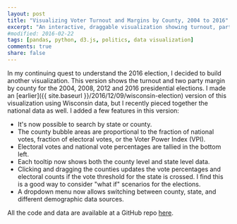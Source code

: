 ```yaml
---
layout: post
title: "Visualizing Voter Turnout and Margins by County, 2004 to 2016"
excerpt: "An interactive, draggable visualization showing turnout, party margins and more."
#modified: 2016-02-22
tags: [pandas, python, d3.js, politics, data visualization]
comments: true
share: false
---
```


In my continuing quest to understand the 2016 election, I decided to build another visualization.  This version shows the turnout and two party margin by county for the 2004, 2008, 2012 and 2016 presidential elections.  I made an [earlier]({{ site.baseurl }}/2016/12/09/wisconsin-election) version of this visualization using Wisconsin data, but I recently pieced together the national data as well. I added a few features in this version:

* It's now possible to search by state or county.  
* The county bubble areas are proportional to the fraction of national votes, fraction of electoral votes, or the Voter Power Index (VPI).    
* Electoral votes and national vote percentages are tallied in the bottom left.  
* Each tooltip now shows both the county level and state level data.  
* Clicking and dragging the counties updates the vote percentages and electoral counts if the vote threshold for the state is crossed.  I find this is a good way to consider "what if" scenarios for the elections.
* A dropdown menu now allows switching between county, state, and different demographic data sources.


All the code and data are available at a GitHub repo [here](https://github.com/psthomas/election-vis).   


<!--https://stackoverflow.com/questions/5867985-->
<div class="outer">
<div class="inner">
<!--src="{{ site.baseurl }}/vis/national-election.html"-->
<iframe id="vis" style="width: 98vw; height: 100vh; border: none; position: relative; right:-50%; scrolling:no;"></iframe>
</div>
</div>

<script src="https://d3js.org/d3.v4.js"></script>
<script> d3.request("https://raw.githubusercontent.com/psthomas/election-vis/master/scatter.html").get(function(a) { document.getElementById("vis").srcdoc = a.response; }); </script>

## A Few Notes

It's pretty interesting to click through the years and see the turnout and margin changes for each county.  Here are a few things that I noticed when building the visualization:

* The drop in turnout happened in 2012; 2016 was largely about a left-right sorting of counties by size (although crucial counties like Milwaukee still saw a drop in turnout).  
* The left-right sorting is especially apparent in Midwestern swing states that gave the election to Trump.  Try searching for WI, PA, MI, IA, MN and clicking through the years to see this sorting in action.     
* The value of an additional voter is much higher in some states than others in most elections (except 2012).  To see this, weight the circles by the Voter Power Index (VPI) and click through the years.  New Hampshire, Pennsylvania, Wisconsin and Michigan dominate the voting power calculation for 2016.  Clinton would have won the 2016 election if turnout was a few points higher in just three counties: Milwaukee County WI, Wayne County MI, and Philadelphia County PA.    
* A good approach to flipping an election is to weight the circles by VPI, then click and drag the largest circles to increase the turnout or margin.

## Assumptions

* I assume increases in turnout are apportioned based on the fraction of each county that voted for each party initially.  This probably underestimates the impact of increased turnout for Democrats because the electorate often leans left as turnout increases.  
* Changes in margin are zero sum. Any increase in the Democrat’s vote total comes from Republican voters switching sides, not from third party candidates.


## Calculations

**Voter Power Index**:  This index is an estimate of the value of additional voters in each state based on [given] the candidate margin of victory.  Groups like [538](link) predict how likely a state is to switch between the candidates in order to calculate the VPI, but this takes a simpler approach as outlined at [DailyKos](http://www.dailykos.com/story/2016/12/19/1612252/-Voter-Power-Index-Just-How-Much-Does-the-Electoral-College-Distort-the-Value-of-Your-Vote).  This equation calculates the VPI and apportions it to each county based on the fraction of the state's votes:

* `VPI = (county_number/state_number) * (state_electoral_votes/(Math.abs(num_state_dem-num_state_rep)))`

**Electoral Weighting**:  This weighting splits the electoral college points among the counties based on their fraction of the state vote: 

* `electoral_weighting = (county_number/state_number)*state_electoral_votes`

**Vote Weighting**: This approach sizes the circle area in proportion to the total votes in the county.

**Dragging Circles**: When the user drags a circle, these equations are used to recalculate the county level data.  These updates and others happen in the `dragged()` function in the code:

* `new_county_number = new_turnout*county_voting_age_population`  
* `new_dem_number = (old_dem_fraction + dem_margin_change/2)*new_county_number`  
* `new_rep_number = (old_rep_fraction - dem_margin_change/2)*new_county_number`
  

## Data Issues

I'm fairly confident that the aggregate data are accurate because vote counts and electoral outcomes are similar to those of David Leip's [Election Atlas](http://uselectionatlas.org/).  But even if the aggregates are accurate, it's still possible that there are problems at the individual county level.   

The turnout exceeded 100% in 16 counties, which I made note of and filtered out in the [Jupyter notebook](https://github.com/psthomas/election-vis/blob/master/voting_national.ipynb).  This issue is either caused by bad county level vote tallies or bad voting age population data.  I think the latter is most likely, as I had to use the 2005-2009 American Community Survey average estimates for the 2004 and 2008 elections.  It's possible that the individual year estimates exist somewhere, I just couldn't find them.  I relied on kyaroch's [GitHub repo](https://github.com/kyaroch/2012_and_2016_presidential_election_results_by_county) for the 2012 and 2016 data.  The author uses the annual voting age population data and voting data from The Guardian and the Census Bureau. 

It's important to mention the [distinction](http://www.electproject.org/home/voter-turnout/faq/denominator) between Voting Age Population (VAP) and Voting Eligible Population (VEP).  VEP estimates remove non-citizens, felons (depending on state law), and other groups that are ineligible to vote.  This means that using the VAP data could underestimate turnout in counties with e.g. high felony convictions.  The Sentencing Project [estimates](http://www.pewtrusts.org/en/research-and-analysis/blogs/stateline/2016/10/10/more-than-six-million-felons-cant-vote-in-2016) that 6 million felons were ineligible to vote in 2016, so the effect on estimated turnout could be substantial.  Unfortunately, VEP data isn't available at the county level so I used VAP data instead.  This might be preferable in some ways though because it highlights a problem -- close to 2.5 percent of the US Population isn't being represented by their government.  

Adding in the demographic data led to a new set of problems. I used a combination of the Census Bureau's Current Population Survey [4] for the `Turnout` and `Fraction of the Electorate` values (courtesy of the Elections Project [5]), and the American National Election Studies for the `Democratic Margin` values [6]. Extrapolating from demographic survey data to national vote counts doesn't lead to good estimates, so think of the difference between the estimated percentages and actual percentages from the county data as a measure of the error. This is a well known problem [7] and is a result of uncertainty in the surveys. I also had to interpolate some values to get the categories to line up across datasets, so I make note of that when it's done in the Jupyter notebook.
   
My goal is to improve the accuracy and number of years covered over time, so suggestions and pull requests are welcome. 

## Sources

[1] 2004-2008 County Voting data: [https://github.com/helloworlddata/us-presidential-election-county-results](https://github.com/helloworlddata/us-presidential-election-county-results)

[2] 2005-2009 County VAP data: [https://www.census.gov/rdo/data/voting_age_population_by_citizenship_and_race_cvap.html](https://www.census.gov/rdo/data/voting_age_population_by_citizenship_and_race_cvap.html)

[3] 2012-2016 County Voting and VAP data: [https://github.com/kyaroch/2012_and_2016_presidential_election_results_by_county](https://github.com/kyaroch/2012_and_2016_presidential_election_results_by_county)

[4] Voting and Registration Tables. US Census Bureau. [https://www.census.gov/topics/public-sector/voting/data/tables.All.html](https://www.census.gov/topics/public-sector/voting/data/tables.All.html)

[5] United States Election Project. [http://www.electproject.org/home/voter-turnout/demographics](http://www.electproject.org/home/voter-turnout/demographics)

[6] American National Election Studies. [http://www.electionstudies.org/studypages/download/datacenter_all_NoData.html](http://www.electionstudies.org/studypages/download/datacenter_all_NoData.html)

[7] Voter Trends in 2016. Center for American Progress. [https://www.americanprogress.org/issues/democracy/reports/2017/11/01/441926/voter-trends-in-2016/](https://www.americanprogress.org/issues/democracy/reports/2017/11/01/441926/voter-trends-in-2016/)
